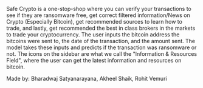 Safe Crypto is a one-stop-shop where you can verify your transactions to see if they are ransomware free, get correct filtered information/News on Crypto (Especially Bitcoin), get recommended sources to learn how to trade, and lastly, get recommended the best in class brokers in the markets to trade your cryptocurrency. The user inputs the bitcoin address the bitcoins were sent to, the date of the transaction, and the amount sent. The model takes these inputs and predicts if the transaction was ransomware or not. The icons on the sidebar are what we call the "Information & Resources Field", where the user can get the latest information and resources on bitcoin.

Made by: Bharadwaj Satyanarayana, Akheel Shaik, Rohit Vemuri
